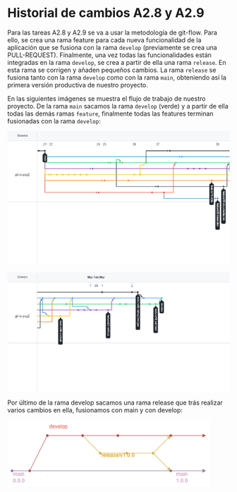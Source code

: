 # Historial de cambios A2.8 y A2.9

Para las tareas A2.8 y A2.9 se va a usar la metodología de git-flow. Para ello, se crea una rama feature para cada nueva funcionalidad de la aplicación que se fusiona con la rama ``develop``
(previamente se crea una PULL-REQUEST). Finalmente, una vez todas las funcionalidades están
integradas en la rama ``develop``, se crea a partir de ella una rama ``release``. En esta rama se
corrigen y añaden pequeños cambios. La rama ``release`` se fusiona tanto con la rama ``develop`` como con la rama ``main``, obteniendo así la primera versión productiva de nuestro proyecto.

En las siguientes imágenes se muestra el flujo de trabajo de nuestro proyecto. De la rama ``main`` sacamos la rama ``develop`` (verde) y a partir de ella todas las demás ramas ``feature``, finalmente todas las features terminan fusionadas con la rama ``develop``:

![Gitflow 1](images/gitflow1.png)

![Gitflow 2](images/gitflow2.png)

Por último de la rama develop sacamos una rama release que trás realizar varios cambios en ella, fusionamos con main y con develop:

![Release](images/release.png)
